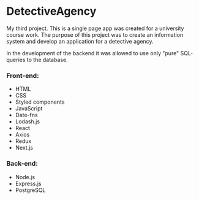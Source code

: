 # DetectiveAgency

My third project. This is a single page app was created for a university course work. The purpose of this project was to create an information system and develop an application for a detective agency.  

In the development of the backend it was allowed to use only "pure" SQL-queries to the database.

### Front-end:
- HTML
- CSS
- Styled components
- JavaScript
- Date-fns
- Lodash.js
- React
- Axios
- Redux
- Next.js

### Back-end: 
- Node.js
- Express.js
- PostgreSQL
